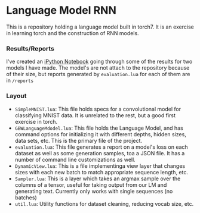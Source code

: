 # Language Model RNN

This is a repository holding a language model built in torch7. It is an exercise in learning torch and the construction of RNN models.

### Results/Reports

I've created an [iPython Notebook](https://github.com/kingb12/languagemodelRNN/blob/master/LanguageModelReports.ipynb) going through some of the results for two models I have made. The model's are not attach to the repository because of their size, but reports generated by `evaluation.lua` for each of them are in `/reports`

### Layout

- `SimpleMNIST.lua`: This file holds specs for a convolutional model for classifying MNIST data. It is unrelated to the rest, but a good first exercise in torch.
- `GBWLanguageMdodel.lua`: This file holds the Language Model, and has command options for initializing it with different depths, hidden sizes, data sets, etc. This is the primary file of the project.
- `evaluation.lua`: This file generates a report on a model's loss on each dataset as well as some generation samples, toa a JSON file. It has a number of command line customizations as well.
- `DynamicView.lua`: This is a file implementinga view layer that changes sizes with each new batch to match appropriate sequence length, etc.
- `Sampler.lua`: This is a layer which takes an argmax sample over the columns of a tensor, useful for taking output from our LM and generating text. Currently only works with single sequences (no batches)
- `util.lua`: Utility functions for dataset cleaning, reducing vocab size, etc.
